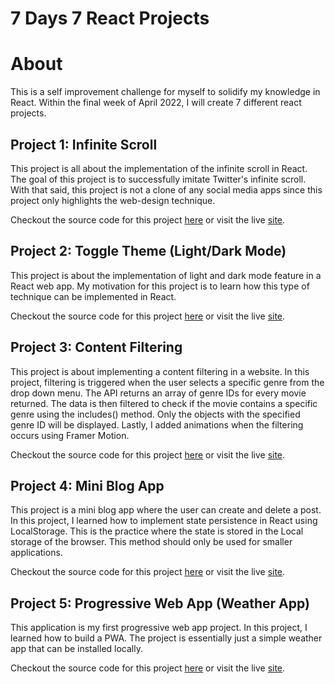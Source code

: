 # 7 Days 7 React Projects

# About

This is a self improvement challenge for myself to solidify my knowledge in React. Within the final week of April 2022, I will create 7 different react projects.

## Project 1: Infinite Scroll

This project is all about the implementation of the infinite scroll in React. The goal of this project is to successfully imitate Twitter's infinite scroll. With that said, this project is not a clone of any social media apps since this project only highlights the web-design technique.

Checkout the source code for this project [here](https://github.com/jamestariga/7-Days-7-React-Projects/tree/Infinite-Scroll) or visit the live [site](https://infinite-scroll-jamestariga.netlify.app/).

## Project 2: Toggle Theme (Light/Dark Mode)

This project is about the implementation of light and dark mode feature in a React web app. My motivation for this project is to learn how this type of technique can be implemented in React.

Checkout the source code for this project [here](https://github.com/jamestariga/7-Days-7-React-Projects/tree/Toggle-Theme) or visit the live [site](https://toggle-theme-jamestariga.netlify.app/).

## Project 3: Content Filtering

This project is about implementing a content filtering in a website. In this project, filtering is triggered when the user selects a specific genre from the drop down menu. The API returns an array of genre IDs for every movie returned. The data is then filtered to check if the movie contains a specific genre using the includes() method. Only the objects with the specified genre ID will be displayed. Lastly, I added animations when the filtering occurs using Framer Motion.

Checkout the source code for this project [here](https://github.com/jamestariga/7-Days-7-React-Projects/tree/Content-Filter) or visit the live [site](https://movie-filter-jamestariga.netlify.app/).

## Project 4: Mini Blog App

This project is a mini blog app where the user can create and delete a post. In this project, I learned how to implement state persistence in React using LocalStorage. This is the practice where the state is stored in the Local storage of the browser. This method should only be used for smaller applications.

Checkout the source code for this project [here](https://github.com/jamestariga/7-Days-7-React-Projects/tree/Blog-App) or visit the live [site](https://blog-app-jamestariga.netlify.app/).

## Project 5: Progressive Web App (Weather App)

This application is my first progressive web app project. In this project, I learned how to build a PWA. The project is essentially just a simple weather app that can be installed locally.

Checkout the source code for this project [here](https://github.com/jamestariga/7-Days-7-React-Projects/tree/PWA-App) or visit the live [site](https://pwa-weather-app-jamestariga.netlify.app/).
